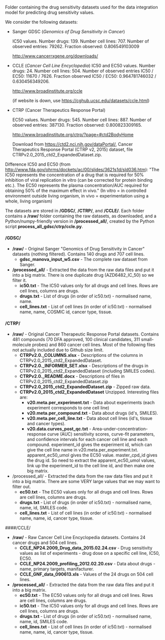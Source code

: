 Folder containing the drug sensitivity datasets used for the data integration model for predicting drug sensitivity values.

We consider the following datasets:
- Sanger GDSC (*Genomics of Drug Sensitivity in Cancer*)

  IC50 values. Number drugs: 139. Number cell lines: 707. Number of observed entries: 79262. Fraction observed: 0.806549103009
  
  http://www.cancerrxgene.org/downloads/
  
- CCLE (*Cancer Cell Line Encyclopedia*)
  IC50 and EC50 values. Number drugs: 24. Number cell lines: 504. Number of observed entries IC50 / EC50: 11670 / 7626. Fraction observed IC50 / EC50: 0.964781746032 / 0.630456349206.
  
  http://www.broadinstitute.org/ccle
  
  (if website is down, use https://cghub.ucsc.edu/datasets/ccle.html)
  
- CTRP (Cancer Therapeutics Response Portal)

  EC50 values. Number drugs: 545. Number cell lines: 887. Number of observed entries: 387130. Fraction observed: 0.800823309165. 
  
  http://www.broadinstitute.org/ctrp/?page=#ctd2BodyHome
  
  Download from https://ctd2.nci.nih.gov/dataPortal/, Cancer Therapeutics Response Portal (CTRP v2, 2015) dataset, file CTRPv2.0_2015_ctd2_ExpandedDataset.zip.

Difference IC50 and EC50 (from http://www.fda.gov/ohrms/dockets/ac/00/slides/3621s1d/sld036.htm):
"The IC50 represents the concentration of a drug that is required for 50% inhibition of viral replication in vitro (can be corrected for protein binding etc.).
The EC50 represents the plasma concentration/AUC required for obtaining 50% of the maximum effect in vivo."
(In vitro = in controlled environment outside living organism, in vivo = experimentation using a whole, living organism)

The datasets are stored in **/GDSC/**, **/CTRP/**, and **/CCLE/**. Each folder contains a **/raw/** folder containing the raw datasets, as downloaded, and a Python/numpy-friendly version in **/processed_all/**, created by the Python script **process_all_gdsc/ctrp/ccle.py**.

#### /GDSC/
- **/raw/** - Original Sanger "Genomics of Drug Sensitivity in Cancer" datasets (nothing filtered). Contains 140 drugs and 707 cell lines.
  - **gdsc_manova_input_w5.csv** - The complete raw dataset from Sanger.
- **/processed_all/** - Extracted the data from the raw data files and put it into a big matrix. There is one duplicate drug (AZD6482_IC_50) so we filter it.
  - **ic50.txt** - The IC50 values only for all drugs and cell lines. Rows are cell lines, columns are drugs.
  - **drugs.txt** - List of drugs (in order of ic50.txt) - normalised name, name.
  - **cell_lines.txt** - List of cell lines (in order of ic50.txt) - normalised name, name, COSMIC id, cancer type, tissue.

#### /CTRP/
- **/raw/** - Original Cancer Therapeutic Response Portal datasets. Contains 481 compounds (70 DFA approved, 100 clinical candidates, 311 small-molecule probes) and 860 cancer cell lines. Most of the following files not actually included due to Github size limit.
  - **CTRPv2.0._COLUMNS.xlsx** - Descriptions of the columns in CTRPv2.0_2015_ctd2_ExpandedDataset.
  - **CTRPv2.0._INFORMER_SET.xlsx** - Descriptions of the drugs in CTRPv2.0_2015_ctd2_ExpandedDataset (including SMILES codes).
  - **CTRPv2.0._README.docx** - Descriptions of files in CTRPv2.0_2015_ctd2_ExpandedDataset.zip
  - **CTRPv2.0_2015_ctd2_ExpandedDataset.zip** - Zipped raw data.
  - **CTRPv2.0_2015_ctd2_ExpandedDataset** Unzipped. Interesting files are:
    - **v20.meta.per_experiment.txt** - Data about experiments (each experiment corresponds to one cell line)
    - **v20.meta.per_compound.txt** - Data about drugs (id's, SMILES).
    - **v20.meta.per_cell_line.txt** - Data about cell lines (id's, tissue and cancer types).
    - **v20.data.curves_post_qc.txt** - Area-under-concentration-response curve (AUC) sensitivity scores, curve-fit parameters, and confidence intervals for each cancer cell line and each compound. experiment_id gives the experiment id, which can give the cell line name in v20.meta.per_experiment.txt. apparent_ec50_umol gives the EC50 value. master_cpd_id gives the drug id. So need to extract the apparent_ec50_umol values, link up the experiment_id to the cell line id, and then make one big matrix.
- /processed_all/ - Extracted the data from the raw data files and put it into a big matrix. There are some VERY large values that we may want to filter out.
  - **ec50.txt** - The EC50 values only for all drugs and cell lines. Rows are cell lines, columns are drugs.
  - **drugs.txt** - List of drugs (in order of ic50.txt) - normalised name, name, id, SMILES code.
  - **cell_lines.txt** - List of cell lines (in order of ic50.txt) - normalised name, name, id, cancer type, tissue.

####/CCLE/
- **/raw/** - Raw Cancer Cell Line Encyclopedia datasets. Contains 24 cancer drugs and 504 cell lines.
  - **CCLE_NP24.2009_Drug_data_2015.02.24.csv** - Drug sensitivity values as list of experiments - drug dose on a specific cell line, IC50, EC50.
  - **CCLE_NP24.2009_profiling_2012.02.20.csv** - Data about drugs - name, primary targets, manifacturer.
  - **CCLE_GNF_data_090613.xls** - Values of the 24 drugs on 504 cell lines. 
- **/processed_all/** - Extracted the data from the raw data files and put it into a big matrix.
  - **ec50.txt** - The EC50 values only for all drugs and cell lines. Rows are cell lines, columns are drugs.
  - **ic50.txt** - The IC50 values only for all drugs and cell lines. Rows are cell lines, columns are drugs.
  - **drugs.txt** - List of drugs (in order of ic50.txt) - normalised name, name, id, SMILES code.
  - **cell_lines.txt** - List of cell lines (in order of ic50.txt) - normalised name, name, id, cancer type, tissue.
